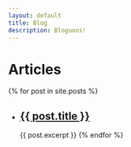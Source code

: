 ```yaml
---
layout: default
title: Blog
description: Bloguons!
---
```

# Articles

{% for post in site.posts %}
- ## <a href="{{ post.url }}">{{ post.title }}</a>
  ​    {{ post.excerpt }}
{% endfor %}

